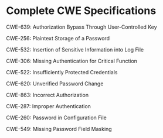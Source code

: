 

# Complete CWE Specifications

CWE-639: Authorization Bypass Through User-Controlled Key

CWE-256: Plaintext Storage of a Password

CWE-532: Insertion of Sensitive Information into Log File

CWE-306: Missing Authentication for Critical Function

CWE-522: Insufficiently Protected Credentials

CWE-620: Unverified Password Change

CWE-863: Incorrect Authorization

CWE-287: Improper Authentication

CWE-260: Password in Configuration File

CWE-549: Missing Password Field Masking